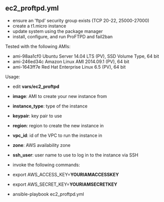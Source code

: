 ## ec2\_proftpd.yml

* ensure an 'ftpd' security group exists (TCP 20-22, 25000-27000)
* create a t1.micro instance
* update system using the package manager
* install, configure, and run ProFTPD and fail2ban

Tested with the following AMIs:

* ami-98aa1cf0 Ubuntu Server 14.04 LTS (PV), SSD Volume Type, 64 bit
* ami-246ed34c Amazon Linux AMI 2014.09.1 (PV), 64 bit
* ami-1643ff7e Red Hat Enterprise Linux 6.5 (PV), 64 bit

Usage:

* edit **vars/ec2\_proftpd**
 * **image**: AMI to create your new instance from
 * **instance\_type**: type of the instance
 * **keypair**: key pair to use
 * **region**: region to create the new instance in
 * **vpc\_id**: id of the VPC to run the instance in
 * **zone**: AWS availability zone
 * **ssh\_user**: user name to use to log in to the instance via SSH

* invoke the following commands:
 * export AWS\_ACCESS\_KEY=**YOURIAMACCESSKEY**
 * export AWS\_SECRET\_KEY=**YOURIAMSECRETKEY**
 * ansible-playbook ec2\_proftpd.yml
